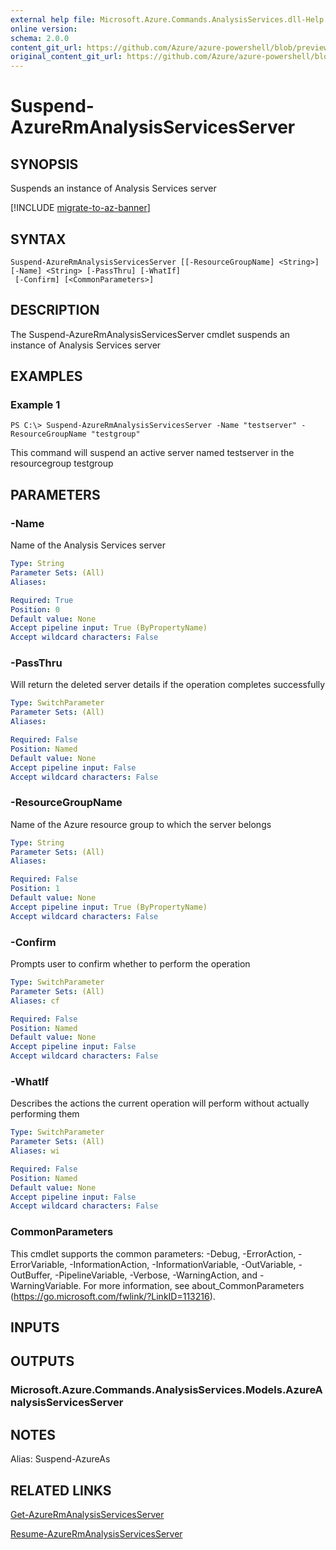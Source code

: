 ```yaml
---
external help file: Microsoft.Azure.Commands.AnalysisServices.dll-Help.xml
online version:
schema: 2.0.0
content_git_url: https://github.com/Azure/azure-powershell/blob/preview/src/ResourceManager/AnalysisServices/Commands.AnalysisServices/help/Suspend-AzureRmAnalysisServicesServer.md
original_content_git_url: https://github.com/Azure/azure-powershell/blob/preview/src/ResourceManager/AnalysisServices/Commands.AnalysisServices/help/Suspend-AzureRmAnalysisServicesServer.md
---
```


# Suspend-AzureRmAnalysisServicesServer

## SYNOPSIS
Suspends an instance of Analysis Services server

[!INCLUDE [migrate-to-az-banner](../../includes/migrate-to-az-banner.md)]

## SYNTAX

```
Suspend-AzureRmAnalysisServicesServer [[-ResourceGroupName] <String>] [-Name] <String> [-PassThru] [-WhatIf]
 [-Confirm] [<CommonParameters>]
```

## DESCRIPTION
The Suspend-AzureRmAnalysisServicesServer cmdlet suspends an instance of Analysis Services server

## EXAMPLES

### Example 1
```
PS C:\> Suspend-AzureRmAnalysisServicesServer -Name "testserver" -ResourceGroupName "testgroup"
```

This command will suspend an active server named testserver in the resourcegroup testgroup

## PARAMETERS

### -Name
Name of the Analysis Services server

```yaml
Type: String
Parameter Sets: (All)
Aliases: 

Required: True
Position: 0
Default value: None
Accept pipeline input: True (ByPropertyName)
Accept wildcard characters: False
```

### -PassThru
Will return the deleted server details if the operation completes successfully

```yaml
Type: SwitchParameter
Parameter Sets: (All)
Aliases: 

Required: False
Position: Named
Default value: None
Accept pipeline input: False
Accept wildcard characters: False
```

### -ResourceGroupName
Name of the Azure resource group to which the server belongs

```yaml
Type: String
Parameter Sets: (All)
Aliases: 

Required: False
Position: 1
Default value: None
Accept pipeline input: True (ByPropertyName)
Accept wildcard characters: False
```

### -Confirm
Prompts user to confirm whether to perform the operation

```yaml
Type: SwitchParameter
Parameter Sets: (All)
Aliases: cf

Required: False
Position: Named
Default value: None
Accept pipeline input: False
Accept wildcard characters: False
```

### -WhatIf
Describes the actions the current operation will perform without actually performing them

```yaml
Type: SwitchParameter
Parameter Sets: (All)
Aliases: wi

Required: False
Position: Named
Default value: None
Accept pipeline input: False
Accept wildcard characters: False
```

### CommonParameters
This cmdlet supports the common parameters: -Debug, -ErrorAction, -ErrorVariable, -InformationAction, -InformationVariable, -OutVariable, -OutBuffer, -PipelineVariable, -Verbose, -WarningAction, and -WarningVariable. For more information, see about_CommonParameters (https://go.microsoft.com/fwlink/?LinkID=113216).

## INPUTS

## OUTPUTS

### Microsoft.Azure.Commands.AnalysisServices.Models.AzureAnalysisServicesServer

## NOTES
Alias: Suspend-AzureAs

## RELATED LINKS

[Get-AzureRmAnalysisServicesServer](./Get-AzureRmAnalysisServicesServer.md)

[Resume-AzureRmAnalysisServicesServer](./Resume-AzureRmAnalysisServicesServer.md)

